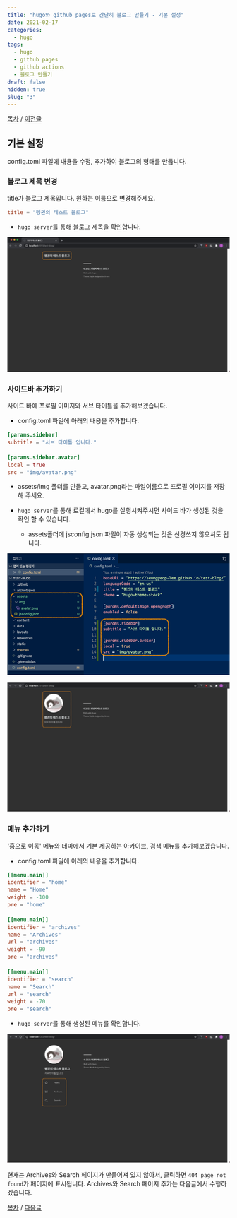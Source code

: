 ```yaml
---
title: "hugo와 github pages로 간단히 블로그 만들기 - 기본 설정"
date: 2021-02-17
categories:
  - hugo
tags:
  - hugo
  - github pages
  - github actions
  - 블로그 만들기
draft: false
hidden: true
slug: "3"
---
```


[목차](../index/) / [이전글](../2)

## 기본 설정

config.toml 파일에 내용을 수정, 추가하여 블로그의 형태를 만듭니다.

### 블로그 제목 변경

title가 블로그 제목입니다. 원하는 이름으로 변경해주세요.

```toml
title = "펭귄의 테스트 블로그"
```

- `hugo server`를 통해 블로그 제목을 확인합니다.

![](1.png)

### 사이드바 추가하기

사이드 바에 프로필 이미지와 서브 타이틀을 추가해보겠습니다.

- config.toml 파일에 아래의 내용을 추가합니다.

```toml
[params.sidebar]
subtitle = "서브 타이틀 입니다."

[params.sidebar.avatar]
local = true
src = "img/avatar.png"
```

- assets/img 폴더를 만들고, avatar.png라는 파일이름으로 프로필 이미지를 저장해 주세요.

- `hugo server`를 통해 로컬에서 hugo를 실행시켜주시면 사이드 바가 생성된 것을 확인 할 수 있습니다.
  - assets폴더에 jsconfig.json 파일이 자동 생성되는 것은 신경쓰지 않으셔도 됩니다.

![](2.png)

![](3.png)

### 메뉴 추가하기

'홈으로 이동' 메뉴와 테마에서 기본 제공하는 아카이브, 검색 메뉴를 추가해보겠습니다.

- config.toml 파일에 아래의 내용을 추가합니다.

```toml
[[menu.main]]
identifier = "home"
name = "Home"
weight = -100
pre = "home"

[[menu.main]]
identifier = "archives"
name = "Archives"
url = "archives"
weight = -90
pre = "archives"

[[menu.main]]
identifier = "search"
name = "Search"
url = "search"
weight = -70
pre = "search"
```

- `hugo server`를 통해 생성된 메뉴를 확인합니다.

![](4.png)

현재는 Archives와 Search 페이지가 만들어져 있지 않아서, 클릭하면 `404 page not found`가 페이지에 표시됩니다. Archives와 Search 페이지 추가는 다음글에서 수행하겠습니다.

[목차](../index/) / [다음글](../4)

